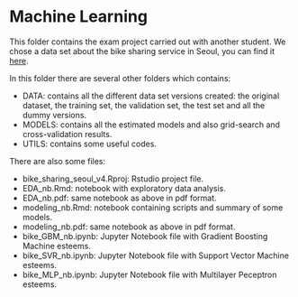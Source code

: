 # Machine Learning
This folder contains the exam project carried out with another student. 
We chose a data set about the bike sharing service in Seoul, you can find it [here](https://archive.ics.uci.edu/ml/datasets/Seoul+Bike+Sharing+Demand).

In this folder there are several other folders which contains:
* DATA: contains all the different data set versions created: the original dataset, the training set, the validation set, the test set and all the dummy versions.
* MODELS: contains all the estimated models and also grid-search and cross-validation results.
* UTILS: contains some useful codes.

There are also some files:
* bike_sharing_seoul_v4.Rproj: Rstudio project file.
* EDA_nb.Rmd: notebook with exploratory data analysis.
* EDA_nb.pdf: same notebook as above in pdf format.
* modeling_nb.Rmd: notebook containing scripts and summary of some models.
* modeling_nb.pdf: same notebook as above in pdf format.
* bike_GBM_nb.ipynb: Jupyter Notebook file with Gradient Boosting Machine esteems.
* bike_SVR_nb.ipynb: Jupyter Notebook file with Support Vector Machine esteems.
* bike_MLP_nb.ipynb: Jupyter Notebook file with Multilayer Peceptron esteems.
